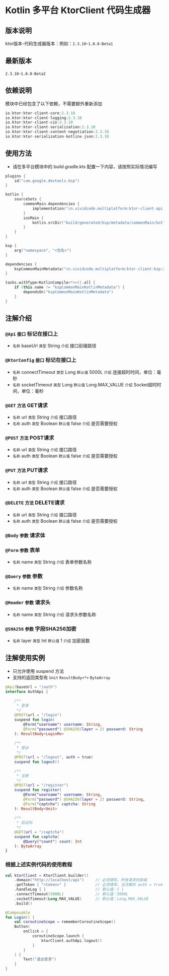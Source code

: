 # Kotlin 多平台 KtorClient 代码生成器

## 版本说明

ktor版本-代码生成器版本：例如：`2.3.10`-`1.0.0-Beta1`

## 最新版本

`2.3.10`-`1.0.0-Beta2`

## 依赖说明

模块中已经包含了以下依赖，不需要额外重新添加

``` kotlin
io.ktor:ktor-client-core:2.3.10
io.ktor:ktor-client-logging:2.3.10
io.ktor:ktor-client-cio:2.3.10
io.ktor:ktor-client-serialization:2.3.10
io.ktor:ktor-client-content-negotiation:2.3.10
io.ktor:ktor-serialization-kotlinx-json:2.3.10
```

## 使用方法

- 请在多平台模块中的 build.gradle.kts 配置一下内容，请按照实际情况编写

``` kotlin
plugins {
	id("com.google.devtools.ksp")
}

kotlin {
    sourceSets {
        commonMain.dependencies {
            implementation("cn.vividcode.multiplatform:ktor-client-api:2.3.10-1.0.0-Beta1") 
        }
        iosMain {
            kotlin.srcDir("build/generated/ksp/metadata/commonMain/kotlin") 
        }
    }
}

ksp {
    arg("namespace", "<包名>")
}

dependencies {
    kspCommonMainMetadata("cn.vividcode.multiplatform:ktor-client-ksp:2.3.10-1.0.0-Beta1")
}

tasks.withType<KotlinCompile<*>>().all {
    if (this.name != "kspCommonMainKotlinMetadata") {
        dependsOn("kspCommonMainKotlinMetadata")
    }
}
```

## 注解介绍

### `@Api` `接口` 标记在接口上

- `名称` baseUrl `类型` String `介绍` 接口前缀路径

### `@KtorConfig` `接口` 标记在接口上

- `名称` connectTimeout `类型` Long `默认值` 5000L `介绍` 连接超时时间，单位：毫秒
- `名称` socketTimeout `类型` Long `默认值` Long.MAX_VALUE `介绍` Socket超时时间，单位：毫秒

### `@GET` `方法` GET请求

- `名称` url `类型` String `介绍` 接口路径
- `名称` auth `类型` Boolean `默认值` false `介绍` 是否需要授权

### `@POST` `方法` POST请求

- `名称` url `类型` String `介绍` 接口路径
- `名称` auth `类型` Boolean `默认值` false `介绍` 是否需要授权

### `@PUT` `方法` PUT请求

- `名称` url `类型` String `介绍` 接口路径
- `名称` auth `类型` Boolean `默认值` false `介绍` 是否需要授权

### `@DELETE` `方法` DELETE请求

- `名称` url `类型` String `介绍` 接口路径
- `名称` auth `类型` Boolean `默认值` false `介绍` 是否需要授权

### `@Body` `参数` 请求体

### `@Form` `参数` 表单

- `名称` name `类型` String `介绍` 表单参数名称

### `@Query` `参数` 参数

- `名称` name `类型` String `介绍` 参数名称

### `@Header` `参数` 请求头

- `名称` name `类型` String `介绍` 请求头参数名称

### `@SHA256` `参数` 字段SHA256加密

- `名称` layer `类型` Int `默认值` 1 `介绍` 加密层数

## 注解使用实例

- 只允许使用 suspend 方法
- 支持的返回类型有 `Unit` `ResultBody<*>` `ByteArray`

``` kotlin
@Api(baseUrl = "/auth")
interface AuthApi {
    
    /**
     * 登录
     */
    @POST(url = "/login")
    suspend fun login(
        @Form("username") username: String, 
        @Form("password") @SHA256(layer = 2) password: String
    ): ResultBody<LoginMo>
    
    /**
     * 登出
     */
    @POST(url = "/logout", auth = true)
    suspend fun logout()
    
    /**
     * 注册
     */
    @POST(url = "/register")
    suspend fun register(
        @Form("username") username: String,
        @Form("password") @SHA256(layer = 2) password: String,
        @Form("captcha") captcha: String
    ): ResultBody<Unit>
    
    /**
     * 验证码
     */
    @GET(url = "/captcha")
    suspend fun captcha(
        @Query("count") count: Int
    ): ByteArray
}
```

### 根据上述实例代码的使用教程

``` kotlin
val ktorClient = KtorClient.builder()
    .domain("http://localhost/api")     // 必须填写，所有请求的前缀
    .getToken { "<token>" }             // 必须填写，当注解的 auth = true 后会将token附带在请求头上
    .handleLog { }                      // 默认值：{ }
    .connectTimeout(5000L)              // 默认值：5000L
    .socketTimeout(Long.MAX_VALUE)      // 默认值：Long.MAX_VALUE
    .build()

@Composable
fun Login() {
    val coroutineScope = rememberCoroutineScope()
    Button(
        onClick = {
            coroutineScope.launch {
                ktorClient.authApi.logout()
            }
        }
    ) {
        Text("退出登录")
    }
}
```